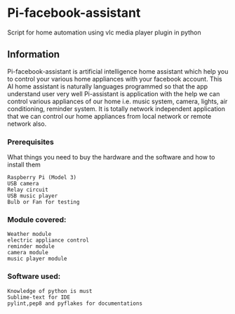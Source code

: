 # Pi-facebook-assistant

Script for home automation using vlc media player plugin in python

## Information

Pi-facebook-assistant is artificial intelligence home assistant which help you to control your various home appliances with your facebook account.
This AI home assistant is naturally languages programmed so that the app understand user very well
Pi-assistant is application with the help we can control various appliances of our home i.e. music system, camera, lights, air conditioning, reminder system. 
It is totally network independent application that we can control our home appliances from local network or remote network also.


### Prerequisites

What things you need to buy the hardware and the software and how to install them

```
Raspberry Pi (Model 3)
USB camera
Relay circuit
USB music player
Bulb or Fan for testing
```
### Module covered:

```
Weather module
electric appliance control
reminder module
camera module
music player module
```

### Software used:

```
Knowledge of python is must
Sublime-text for IDE
pylint,pep8 and pyflakes for documentations
```

